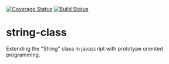 [![Coverage Status](https://coveralls.io/repos/github/andela-akolawole/string-class/badge.svg?branch=develop)](https://coveralls.io/github/andela-akolawole/string-class?branch=develop)
[![Build Status](https://travis-ci.org/andela-akolawole/string-class.svg?branch=develop)](https://travis-ci.org/andela-akolawole/string-class)
# string-class
Extending the "String" class in javascript with prototype oriented programming.
